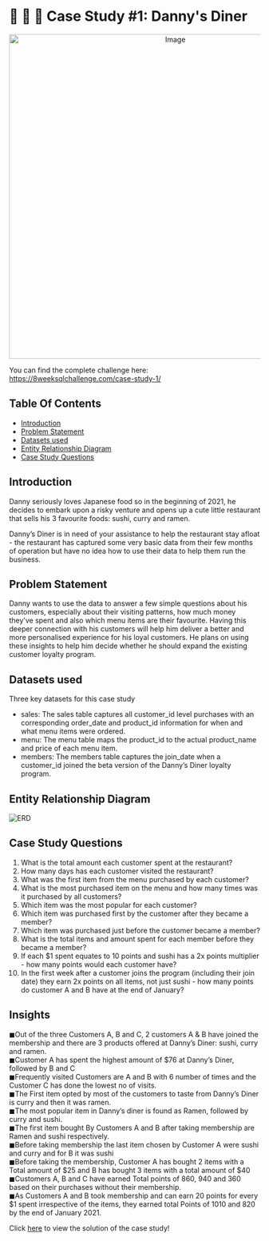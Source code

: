 # :ramen: :curry: :sushi: Case Study #1: Danny's Diner 
<p align="center">
<img src="https://8weeksqlchallenge.com/images/case-study-designs/1.png" alt="Image" width="650" height="650">

You can find the complete challenge here: https://8weeksqlchallenge.com/case-study-1/

## Table Of Contents
  - [Introduction](#introduction)
  - [Problem Statement](#problem-statement)
  - [Datasets used](#datasets-used)
  - [Entity Relationship Diagram](#entity-relationship-diagram)
  - [Case Study Questions](#case-study-questions)
  
## Introduction
Danny seriously loves Japanese food so in the beginning of 2021, he decides to embark upon a risky venture and opens up a cute little restaurant that sells his 3 favourite foods: sushi, curry and ramen.

Danny’s Diner is in need of your assistance to help the restaurant stay afloat - the restaurant has captured some very basic data from their few months of operation but have no idea how to use their data to help them run the business.

## Problem Statement
Danny wants to use the data to answer a few simple questions about his customers, especially about their visiting patterns, how much money they’ve spent and also which menu items are their favourite. Having this deeper connection with his customers will help him deliver a better and more personalised experience for his loyal customers.
He plans on using these insights to help him decide whether he should expand the existing customer loyalty program.

## Datasets used
Three key datasets for this case study
- sales: The sales table captures all customer_id level purchases with an corresponding order_date and product_id information for when and what menu items were ordered.
- menu: The menu table maps the product_id to the actual product_name and price of each menu item.
- members: The members table captures the join_date when a customer_id joined the beta version of the Danny’s Diner loyalty program.

## Entity Relationship Diagram

![ERD](https://user-images.githubusercontent.com/120770473/234551667-d04ba731-3950-406b-96fc-4eedbbed924c.png)

## Case Study Questions
1. What is the total amount each customer spent at the restaurant?
2. How many days has each customer visited the restaurant?
3. What was the first item from the menu purchased by each customer?
4. What is the most purchased item on the menu and how many times was it purchased by all customers?
5. Which item was the most popular for each customer?
6. Which item was purchased first by the customer after they became a member?
7. Which item was purchased just before the customer became a member?
10. What is the total items and amount spent for each member before they became a member?
11. If each $1 spent equates to 10 points and sushi has a 2x points multiplier - how many points would each customer have?
12. In the first week after a customer joins the program (including their join date) they earn 2x points on all items, not just sushi - how many points do customer A and B have at the end of January?

## Insights
◼Out of the three Customers A, B and C, 2 customers A & B have joined the membership and there are 3 products offered at Danny’s Diner: sushi, curry and ramen.     
◼Customer A has spent the highest amount of $76 at Danny’s Diner, followed by B and C     
◼Frequently visited Customers are A and B with 6 number of times and the Customer C has done the lowest no of visits.      
◼The First item opted by most of the customers to taste from Danny’s Diner is curry and then it was ramen.     
◼The most popular item in Danny’s diner is found as Ramen, followed by curry and sushi.     
◼The first item bought By Customers A and B after taking membership are Ramen and sushi respectively.     
◼Before taking membership the last item chosen by Customer A were sushi and curry and for B it was sushi    
◼Before taking the membership, Customer A has bought 2 items with a Total amount of $25 and B has bought 3 items with a total amount of $40    
◼Customers A, B and C have earned Total points of 860, 940 and 360 based on their purchases without their membership.    
◼As Customers A and B took membership and can earn 20 points for every $1 spent irrespective of the items, they earned total Points of 1010 and 820 by the end of January 2021.    
  
Click [here](https://github.com/AmitPatel-analyst/SQL-Case-Study/blob/main/%238Weeksqlchallange/Case%20Study%20%23%201%20-%20Danny's%20Diner/Danny's%20Diner%20Solution.md) to view the solution of the case study!
